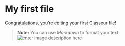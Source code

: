 <!DOCTYPE html>
<html>

<head>
  <meta charset="utf-8">
  <meta name="viewport" content="width=device-width, initial-scale=1.0">
  <title>My first file</title>
  <link rel="stylesheet" href="http://app.classeur.io/base-min.css" />
  <script type="text/javascript" src="https://cdn.mathjax.org/mathjax/latest/MathJax.js?config=TeX-AMS_HTML"></script>
</head>

<body>
  <div class="export-container"><h1 id="my-first-file">My first file</h1>
<p>Congratulations, you’re editing your first Classeur file!</p>
<blockquote>
<p><strong>Note:</strong> You can use <em>Markdown</em> to format your text.<img src="https://i.imgur.com/079JsoZ.jpg" alt="enter image description here"></p>
</blockquote></div>
</body>

</html>
